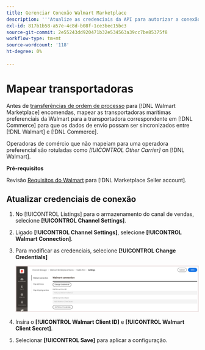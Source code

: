 ```yaml
---
title: Gerenciar Conexão Walmart Marketplace
description: '''Atualize as credenciais da API para autorizar a conexão entre um [DNL! Comércio] exibição de loja e o [!DNL Walmart Marketplace]. The connection is required to connect [!DNL Commerce] listagens de produtos e sincronizar dados de inventário, preço, pedido e remessa entre [!DNL Commerce] e o Walmart."'
exl-id: 817b1b58-a57e-4c8d-b08f-1ce3bec15bc3
source-git-commit: 2e55243dd920471b32e534563a39cc7be85375f8
workflow-type: tm+mt
source-wordcount: '118'
ht-degree: 0%

---
```


# Mapear transportadoras

Antes de [transferências de ordem de processo](process-orders.md#ship-an-order) para [!DNL Walmart Marketplace] encomendas, mapear as transportadoras marítimas preferenciais da Walmart para a transportadora correspondente em [!DNL Commerce] para que os dados de envio possam ser sincronizados entre [!DNL Walmart] e [!DNL Commerce].

Operadoras de comércio que não mapeiam para uma operadora preferencial são rotuladas como *[!UICONTROL Other Carrier]* on [!DNL Walmart].

**Pré-requisitos**

Revisão [Requisitos do Walmart](walmart-requirements.md) para [!DNL Marketplace Seller account].

## Atualizar credenciais de conexão

1. No [!UICONTROL Listings] para o armazenamento do canal de vendas, selecione **[!UICONTROL Channel Settings]**.

1. Ligado **[!UICONTROL Channel Settings]**, selecione **[!UICONTROL Walmart Connection]**.

1. Para modificar as credenciais, selecione **[!UICONTROL Change Credentials]**

   ![Atualize as credenciais da API do Walmart para autorizar a conexão](assets/update-connection-credentials.png)

1. Insira o **[!UICONTROL Walmart Client ID]** e **[!UICONTROL Walmart Client Secret]**.

1. Selecionar **[!UICONTROL Save]** para aplicar a configuração.
